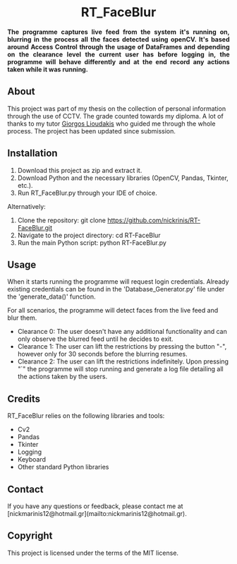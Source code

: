 <h1 align="center">RT_FaceBlur</h1>
<p align="justify"><strong>The programme captures live feed from the system it's running on, blurring in the process all the faces detected using openCV. It's based around Access Control through the usage of DataFrames and depending on the clearance level the current user has before logging in, the programme will behave differently and at the end record any actions taken while it was running. </strong>
<br/>
<h2>About</h2>
This project was part of my thesis on the collection of personal information through the use of CCTV. The grade counted towards my diploma. A lot of thanks to my tutor <a href="https://www.linkedin.com/in/georgios-lioudakis-6b37286/" target="_blank">Giorgos Lioudakis</a> who guided me through the whole process. The project has been updated since submission.

<h2>Installation</h2>

1. Download this project as zip and extract it.
2. Download Python and the necessary libraries (OpenCV, Pandas, Tkinter, etc.).
3. Run RT_FaceBlur.py through your IDE of choice.

Alternatively:
1. Clone the repository: git clone https://github.com/nickrinis/RT-FaceBlur.git
2. Navigate to the project directory: cd RT-FaceBlur
3. Run the main Python script: python RT-FaceBlur.py

<h2>Usage</h2>
When it starts running the programme will request login credentials.
Already existing credentials can be found in the 'Database_Generator.py' file under the 'generate_data()' function.

For all scenarios, the programme will detect faces from the live feed and blur them.
- Clearance 0: The user doesn't have any additional functionality and can only observe the blurred feed until he decides to exit.
- Clearance 1: The user can lift the restrictions by pressing the button "-", however only for 30 seconds before the blurring resumes.
- Clearance 2: The user can lift the restrictions indefinitely.
Upon pressing "`" the programme will stop running and generate a log file detailing all the actions taken by the users.

<h2>Credits</h2>

RT_FaceBlur relies on the following libraries and tools:
- Cv2
- Pandas
- Tkinter
- Logging
- Keyboard
- Other standard Python libraries


<h2>Contact</h2>
If you have any questions or feedback, please contact me at [nickmarinis12@hotmail.gr](mailto:nickmarinis12@hotmail.gr).

<h2>Copyright</h2>
This project is licensed under the terms of the MIT license.
